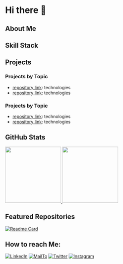 <h1>Hi there 👋</h1>

<!--
- Im currently working on...
- Im currently learning...
- Im looking to collaborate on...
- Im looking for help with...
- Ask me about...

-->

<h2>About Me</h2>
<h2>Skill Stack</h2>
<h2>Projects</h2>
<h3>Projects by Topic</h3>
<ul>
    <li><a target='_blank' href='#'>repository link</a>: technologies</li>
    <li><a target='_blank' href='#'>repository link</a>: technologies</li>
</ul>
<h3>Projects by Topic</h3>
<ul>
    <li><a target='_blank' href='#'>repository link</a>: technologies</li>
    <li><a target='_blank' href='#'>repository link</a>: technologies</li>
</ul>

    

<h2>GitHub Stats</h2>
<a href="https://github.com/santiago861">
  <img height="180em" src="https://github-readme-stats-eight-theta.vercel.app/api?username=santiago861&show_icons=true&theme=midnight-purple&include_all_commits=true&count_private=true"/>
  <img height="180em" src="https://github-readme-stats-eight-theta.vercel.app/api/top-langs/?username=santiago861&layout=compact&langs_count=8&theme=midnight-purple"/>
</a>
</p>


<h2>Featured Repositories</h2>

[![Readme Card](https://github-readme-stats.vercel.app/api/pin/?username=santiago861&repo=REPO-NAME&theme=midnight-purple)](HTTPS-REPO-LINK)

<h2>How to reach Me:</h2>

[![LinkedIn](https://skillicons.dev/icons?i=linkedin)](https://www.linkedin.com/in/santiago-reyes-257778283/)
[![MailTo](https://skillicons.dev/icons?i=gmail)](mailto:santiagorm.oficial@gmail.com?subject=Let's%20Work%20Together)
[![Twitter](https://skillicons.dev/icons?i=twitter)](https://x.com/SantiagoRM861)
[![Instagram](https://skillicons.dev/icons?i=instagram)](https://www.instagram.com/santiago.reyes861/)


